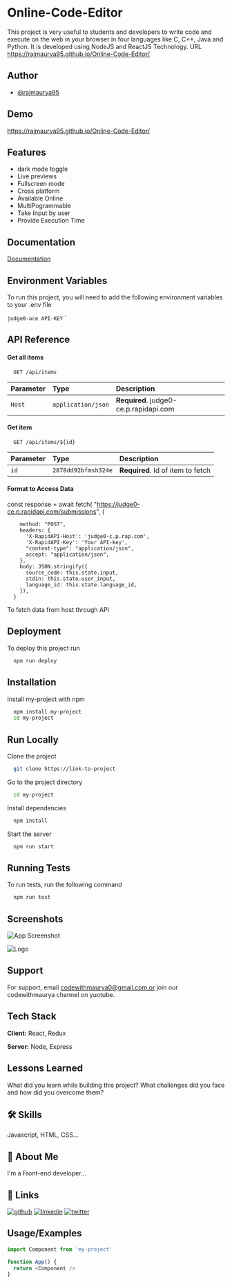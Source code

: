 
# Online-Code-Editor

This project is very useful to
students and developers to write code and execute on the web in your browser in
four languages like C, C++, Java and Python. It is developed using NodeJS and
ReactJS Technology. 
URL
https://rajmaurya95.github.io/Online-Code-Editor/


## Author

- [@rajmaurya95](https://www.github.com/rajmaurya95)


## Demo

https://rajmaurya95.github.io/Online-Code-Editor/


## Features

- dark mode toggle
- Live previews
- Fullscreen mode
- Cross platform
- Available Online
- MultiPogrammable
- Take Input by user
- Provide Execution Time



## Documentation

[Documentation](https://linktodocumentation)


## Environment Variables

To run this project, you will need to add the following environment variables to your .env file

`judge0-ace API-KEY`
`


## API Reference

#### Get all items

```http
  GET /api/items
```

| Parameter | Type     | Description                |
| :-------- | :------- | :------------------------- |
| `Host` | `application/json` | **Required**. judge0-ce.p.rapidapi.com|

#### Get item

```http
  GET /api/items/${id}
```

| Parameter | Type     | Description                       |
| :-------- | :------- | :-------------------------------- |
| `id`      | `2878dd92bfmsh324e` | **Required**. Id of item to fetch |

#### Format to Access Data
const response = await fetch(
      "https://judge0-ce.p.rapidapi.com/submissions",
      {

        method: "POST",
        headers: {
          'X-RapidAPI-Host': 'judge0-c.p.rap.com',
          'X-RapidAPI-Key': 'Your API-key',
          "content-type": "application/json",
          accept: "application/json",
        },
        body: JSON.stringify({
          source_code: this.state.input,
          stdin: this.state.user_input,
          language_id: this.state.language_id,
        }),
      }

To fetch data from host through API 


## Deployment

To deploy this project run

```bash
  npm run deploy
```


## Installation

Install my-project with npm

```bash
  npm install my-project
  cd my-project
```
    
## Run Locally

Clone the project

```bash
  git clone https://link-to-project
```

Go to the project directory

```bash
  cd my-project
```

Install dependencies

```bash
  npm install
```

Start the server

```bash
  npm run start
```


## Running Tests

To run tests, run the following command

```bash
  npm run test
```


## Screenshots

![App Screenshot](https://github.com/rajmaurya95/Online-Code-Editor)


![Logo](https://rajmaurya95.github.io/Online-Code-Editor/static/media/logo1.0213cd02.svg)


## Support

For support, email codewithmaurya0@gmail.com.or join our codewithmaurya channel on yuotube.


## Tech Stack

**Client:** React, Redux

**Server:** Node, Express


## Lessons Learned

What did you learn while building this project? What challenges did you face and how did you overcome them?


## 🛠 Skills
Javascript, HTML, CSS...


## 🚀 About Me
I'm a Front-end developer...


## 🔗 Links
[![github](https://img.shields.io/badge/my_portfolio-000?style=for-the-badge&logo=ko-fi&logoColor=white)](https://github.com/rajmaurya95//)
[![linkedin](https://img.shields.io/badge/linkedin-0A66C2?style=for-the-badge&logo=linkedin&logoColor=white)](https://www.linkedin.com/in/gautam-shakya-24603a216/)
[![twitter](https://img.shields.io/badge/twitter-1DA1F2?style=for-the-badge&logo=twitter&logoColor=white)](https://twitter.com/GautamS64730238)


## Usage/Examples

```javascript
import Component from 'my-project'

function App() {
  return <Component />
}
```

